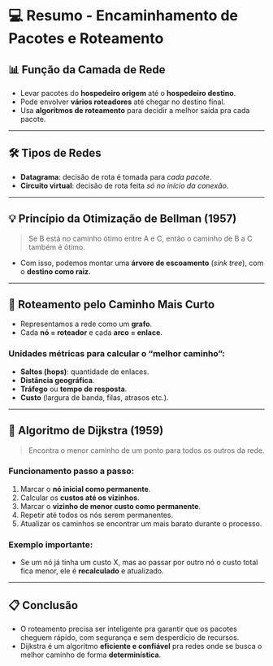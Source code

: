 # &#x1F4BB; Resumo - Encaminhamento de Pacotes e Roteamento

## &#x1F4CA; Função da Camada de Rede
- Levar pacotes do **hospedeiro origem** até o **hospedeiro destino**.
- Pode envolver **vários roteadores** até chegar no destino final.
- Usa **algoritmos de roteamento** para decidir a melhor saída pra cada pacote.

---

## &#x1F6E0;&#xFE0F; Tipos de Redes
- **Datagrama**: decisão de rota é tomada para *cada pacote*.
- **Circuito virtual**: decisão de rota feita *só no início da conexão*.

---

## &#x1F4A1; Princípio da Otimização de Bellman (1957)
> Se B está no caminho ótimo entre A e C, então o caminho de B a C também é ótimo.
- Com isso, podemos montar uma **árvore de escoamento** (*sink tree*), com o **destino como raiz**.

---

## &#x1F6A7; Roteamento pelo Caminho Mais Curto
- Representamos a rede como um **grafo**.
- Cada **nó = roteador** e cada **arco = enlace**.

### Unidades métricas para calcular o “melhor caminho”:
- **Saltos (hops)**: quantidade de enlaces.
- **Distância geográfica**.
- **Tráfego** ou **tempo de resposta**.
- **Custo** (largura de banda, filas, atrasos etc.).

---

## &#x1F522; Algoritmo de Dijkstra (1959)
> Encontra o menor caminho de um ponto para todos os outros da rede.

### Funcionamento passo a passo:
1. Marcar o **nó inicial como permanente**.
2. Calcular os **custos até os vizinhos**.
3. Marcar o **vizinho de menor custo como permanente**.
4. Repetir até todos os nós serem permanentes.
5. Atualizar os caminhos se encontrar um mais barato durante o processo.

### Exemplo importante:
- Se um nó já tinha um custo X, mas ao passar por outro nó o custo total fica menor, ele é **recalculado** e atualizado.

---

## &#x1F4CB; Conclusão
- O roteamento precisa ser inteligente pra garantir que os pacotes cheguem rápido, com segurança e sem desperdício de recursos.
- Dijkstra é um algoritmo **eficiente e confiável** pra redes onde se busca o melhor caminho de forma **determinística**.

